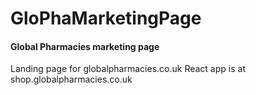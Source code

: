 # GloPhaMarketingPage
#### Global Pharmacies marketing page

Landing page for globalpharmacies.co.uk
React app is at shop.globalpharmacies.co.uk
